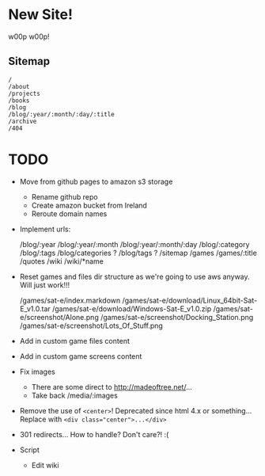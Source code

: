 New Site!
=========

w00p w00p!

Sitemap
-------

    /
    /about
    /projects
    /books
    /blog
    /blog/:year/:month/:day/:title
    /archive
    /404

TODO
====

* Move from github pages to amazon s3 storage
    * Rename github repo
    * Create amazon bucket from Ireland
    * Reroute domain names

* Implement urls:

    /blog/:year
    /blog/:year/:month
    /blog/:year/:month/:day
    /blog/:category
    /blog/:tags
    /blog/categories ?
    /blog/tags ?
    /sitemap
    /games
    /games/:title
    /quotes
    /wiki
    /wiki/*name

* Reset games and files dir structure as we're going to use aws anyway. Will just work!!!

    /games/sat-e/index.markdown
    /games/sat-e/download/Linux_64bit-Sat-E_v1.0.tar
    /games/sat-e/download/Windows-Sat-E_v1.0.zip
    /games/sat-e/screenshot/Alone.png
    /games/sat-e/screenshot/Docking_Station.png
    /games/sat-e/screenshot/Lots_Of_Stuff.png

* Add in custom game files content
* Add in custom game screens content

* Fix images
    * There are some direct to http://madeoftree.net/...
    * Take back /media/:images

* Remove the use of `<center>`! Deprecated since html 4.x or something...
    Replace with `<div class="center">...</div>`

* 301 redirects... How to handle?
    Don't care?! :(

* Script
    * Edit wiki

